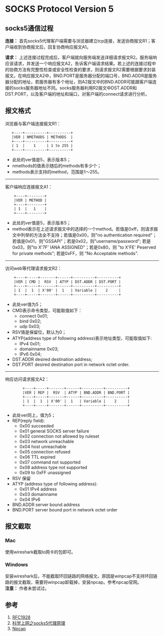 # SOCKS Protocol Version 5

## socks5通信过程
**连接：** 首先socks5代理客户端需要与浏览器建立tcp连接，发送协商报文R1；客户端收到协商报文后，回复协商响应报文A1。
  
**请求：** 上述连接过程完成后，客户端就向服务端发送详细请求报文R2。服务端响应该请求，并发送一个响应报文A2，告诉客户端请求结果。若上述的连接过程中的协商方法有完整性检查或安全性检查的要求，则请求报文R2需要根据要求封装报文。在响应报文A2中，BND.PORT是服务器分配的端口号，BND.ADDR是服务器分配的地址，若服务器有多个地址，则A2报文中的BND.ADDR可能跟客户端连接的socks服务器地址不同。socks服务器利用R2报文中DST.ADDR和DST.PORT，以及客户端的地址和端口，对客户端的connect请求进行分析。

## 报文格式

浏览器与客户端连接报文R1：

```
   +----+----------+----------+
   |VER | NMETHODS | METHODS  |
   +----+----------+----------+
   | 1  |    1     | 1 to 255 |
   +----+----------+----------+                               
```

* 此处的ver值是5，表示版本5；
* nmethods的值表示随后的methods有多少个；
* methods表示支持的method，范围是1～255。

****

客户端响应连接报文A1：

```                   
    +----+--------+
    |VER | METHOD |
    +----+--------+
    | 1  |   1    |
    +----+--------+
```

* 此处的ver值是5，表示版本5；
* method表示在上述请求报文中的选择的一个method。若值是0xff，则请求报文中列举的方法全不支持；若值是0x00，则"no authentication required"；若值是0x01，则"GSSAPI"；若是0x02，则"username/password"; 若是0x03，则"to X'7F' IANA ASSIGNED"；若是0x80，则 "to X'FE' Peserved for private methods"; 若是0xFF，则 "No Acceptable methods".

***

访问web等代理请求报文R2：

```                   
    +----+-----+-------+------+----------+----------+
    |VER | CMD |  RSV  | ATYP | DST.ADDR | DST.PORT |
    +----+-----+-------+------+----------+----------+
    | 1  |  1  | X'00' |  1   | Variable |    2     |
    +----+-----+-------+------+----------+----------+
```
* 此处ver值为5；
* CMD表示命令类型，可能取值如下：
	* connect 0x01;
	* bind 0x02;
	* udp 0x03;
* RSV值是保留位，默认为0；
* ATYP(address type of following address)表示地址类型，可能取值如下:
	* IPv4  0x01;
	* domainname 0x03;
	* IPv6 0x04;
* DST.ADDR desired destination address;
* DST.PORT desired destination port in network octet order. 

*****

响应访问请求报文A2：

```        
        +----+-----+-------+------+----------+----------+
        |VER | REP |  RSV  | ATYP | BND.ADDR | BND.PORT |
        +----+-----+-------+------+----------+----------+
        | 1  |  1  | X'00' |  1   | Variable |    2     |
        +----+-----+-------+------+----------+----------+        
```

* 此处ver同上，值为5；
* REP(reply field):
	* 0x00  succeeded
	* 0x01  general SOCKS server failure
	* 0x02  connection not allowed by ruleset
	* 0x03  network unreachable
	* 0x04  host unreachable
	* 0x05  connection refused
	* 0x06  TTL expired
	* 0x07  command not supported
	* 0x08 address type not supported
	* 0x09 to 0xFF unassigned
* RSV 保留
* ATYP (address type of following address):
   * 0x01  IPv4 address
   * 0x03  domainname
   * 0x04  IPv6
* BND.ADDR server bound address
* BND.PORT server bound port in network octet order 

## 报文截取

### Mac
使用wireshark截取lo网卡的包即可。

### Windows
安装wireshark后，不能截取环回链路的网络报文。原因是winpcap不支持环回链路的报文截取，需要将winpcap卸载掉，安装npcap。参考npcap官网。   
**注意：** 作者未尝试过。

## 参考
1. [RFC1928](https://www.ietf.org/rfc/rfc1928.txt)
2. [科学上网之socks5代理原理](http://www.aichengxu.com/wangluo/9370686.htm)
3. [Npcap](https://nmap.org/npcap/)  
